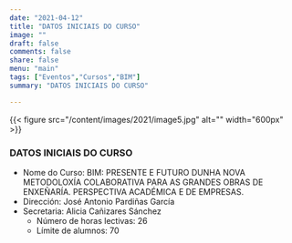 ```yaml
---
date: "2021-04-12"
title: "DATOS INICIAIS DO CURSO"
image: ""
draft: false
comments: false
share: false
menu: "main"
tags: ["Eventos","Cursos","BIM"]
summary: "DATOS INICIAIS DO CURSO"

---
```

{{< figure src="/content/images/2021/image5.jpg" alt="" width="600px" >}}

### DATOS INICIAIS DO CURSO
* Nome do Curso: BIM: PRESENTE E FUTURO DUNHA NOVA
  METODOLOXÍA COLABORATIVA PARA AS GRANDES OBRAS DE
  ENXEÑARÍA. PERSPECTIVA ACADÉMICA E DE EMPRESAS.
* Dirección: José Antonio Pardiñas García
* Secretaria: Alicia Cañizares Sánchez
  * Número de horas lectivas: 26
  * Límite de alumnos: 70
